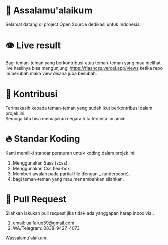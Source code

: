 # :pray: Assalamu'alaikum

Selamat datang di project Open Source dedikasi untuk Indonesia.<br/>



# :eye: Live result

Bagi teman-teman yang berkontribusi atau teman-teman yang mau melihat live hasilnya bisa mengunjungi https://flashcss.vercel.app/views ketika repo ini berubah maka view disana juba berubah.

# :wave: Kontribusi

Terimakasih kepada teman-teman yang sudah ikut berkontribusi dalam projek ini.<br/>Semoga kita bisa memajukan negara kita tercinta ini amiin.

# :fire: Standar Koding

Kami memiliki standar peraturan untuk koding dalam projek ini:

1. Menggunakan Sass (scss).
2. Menggunakan Css flex-box.
3. Memberi awalan pada partial file dengan _ (underscore).
4. bagi teman-teman yang mau menambahkan silahkan.

# :rocket: Pull Request

Silahkan lakukan pull request jika tidak ada yanggapan harap inbox via:.<br/>

1. email: ualfaruq59@gmail.com
2. WA/Telegram: 0838-9427-4073

Wassalamu'alaikum.